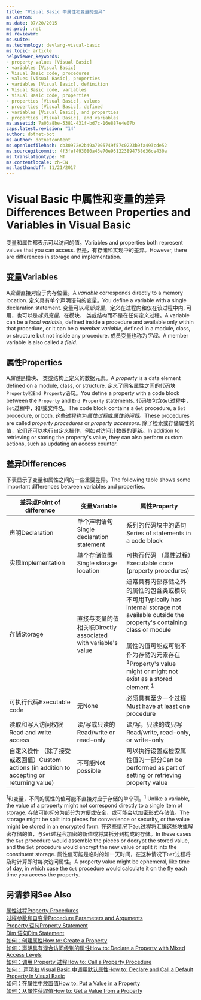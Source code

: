 ```yaml
---
title: "Visual Basic 中属性和变量的差异"
ms.custom: 
ms.date: 07/20/2015
ms.prod: .net
ms.reviewer: 
ms.suite: 
ms.technology: devlang-visual-basic
ms.topic: article
helpviewer_keywords:
- property values [Visual Basic]
- variables [Visual Basic]
- Visual Basic code, procedures
- values [Visual Basic], properties
- variables [Visual Basic], definition
- Visual Basic code, variables
- Visual Basic code, properties
- properties [Visual Basic], values
- properties [Visual Basic], defined
- variables [Visual Basic], and properties
- properties [Visual Basic], and variables
ms.assetid: 7a03a8be-5381-431f-bd7c-16e887e4e07b
caps.latest.revision: "14"
author: dotnet-bot
ms.author: dotnetcontent
ms.openlocfilehash: cb30972e2b49a7005749f57c0223b9fa493cde52
ms.sourcegitcommit: 4f3fef493080a43e70e951223894768d36ce430a
ms.translationtype: MT
ms.contentlocale: zh-CN
ms.lasthandoff: 11/21/2017
---
```

# <a name="differences-between-properties-and-variables-in-visual-basic"></a><span data-ttu-id="954bf-102">Visual Basic 中属性和变量的差异</span><span class="sxs-lookup"><span data-stu-id="954bf-102">Differences Between Properties and Variables in Visual Basic</span></span>
<span data-ttu-id="954bf-103">变量和属性都表示可以访问的值。</span><span class="sxs-lookup"><span data-stu-id="954bf-103">Variables and properties both represent values that you can access.</span></span> <span data-ttu-id="954bf-104">但是，有存储和实现中的差异。</span><span class="sxs-lookup"><span data-stu-id="954bf-104">However, there are differences in storage and implementation.</span></span>  
  
## <a name="variables"></a><span data-ttu-id="954bf-105">变量</span><span class="sxs-lookup"><span data-stu-id="954bf-105">Variables</span></span>  
 <span data-ttu-id="954bf-106">A*变量*直接对应于内存位置。</span><span class="sxs-lookup"><span data-stu-id="954bf-106">A *variable* corresponds directly to a memory location.</span></span> <span data-ttu-id="954bf-107">定义具有单个声明语句的变量。</span><span class="sxs-lookup"><span data-stu-id="954bf-107">You define a variable with a single declaration statement.</span></span> <span data-ttu-id="954bf-108">变量可以*局部变量*，定义在过程内和仅在该过程中内, 可用，也可以是*成员变量*，在模块、 类或结构而不是在任何定义过程。</span><span class="sxs-lookup"><span data-stu-id="954bf-108">A variable can be a *local variable*, defined inside a procedure and available only within that procedure, or it can be a *member variable*, defined in a module, class, or structure but not inside any procedure.</span></span> <span data-ttu-id="954bf-109">成员变量也称为*字段*。</span><span class="sxs-lookup"><span data-stu-id="954bf-109">A member variable is also called a *field*.</span></span>  
  
## <a name="properties"></a><span data-ttu-id="954bf-110">属性</span><span class="sxs-lookup"><span data-stu-id="954bf-110">Properties</span></span>  
 <span data-ttu-id="954bf-111">A*属性*是模块、 类或结构上定义的数据元素。</span><span class="sxs-lookup"><span data-stu-id="954bf-111">A *property* is a data element defined on a module, class, or structure.</span></span> <span data-ttu-id="954bf-112">定义了同名属性之间的代码块`Property`和`End Property`语句。</span><span class="sxs-lookup"><span data-stu-id="954bf-112">You define a property with a code block between the `Property` and `End Property` statements.</span></span> <span data-ttu-id="954bf-113">代码块包含`Get`过程中，`Set`过程中，和/或文件名。</span><span class="sxs-lookup"><span data-stu-id="954bf-113">The code block contains a `Get` procedure, a `Set` procedure, or both.</span></span> <span data-ttu-id="954bf-114">这些过程称为*属性过程*或*属性访问器*。</span><span class="sxs-lookup"><span data-stu-id="954bf-114">These procedures are called *property procedures* or *property accessors*.</span></span> <span data-ttu-id="954bf-115">除了检索或存储属性的值，它们还可以执行自定义操作，例如对访问计数器的更新。</span><span class="sxs-lookup"><span data-stu-id="954bf-115">In addition to retrieving or storing the property's value, they can also perform custom actions, such as updating an access counter.</span></span>  
  
## <a name="differences"></a><span data-ttu-id="954bf-116">差异</span><span class="sxs-lookup"><span data-stu-id="954bf-116">Differences</span></span>  
 <span data-ttu-id="954bf-117">下表显示了变量和属性之间的一些重要差异。</span><span class="sxs-lookup"><span data-stu-id="954bf-117">The following table shows some important differences between variables and properties.</span></span>  
  
|<span data-ttu-id="954bf-118">差异点</span><span class="sxs-lookup"><span data-stu-id="954bf-118">Point of difference</span></span>|<span data-ttu-id="954bf-119">变量</span><span class="sxs-lookup"><span data-stu-id="954bf-119">Variable</span></span>|<span data-ttu-id="954bf-120">属性</span><span class="sxs-lookup"><span data-stu-id="954bf-120">Property</span></span>|  
|-------------------------|--------------|--------------|  
|<span data-ttu-id="954bf-121">声明</span><span class="sxs-lookup"><span data-stu-id="954bf-121">Declaration</span></span>|<span data-ttu-id="954bf-122">单个声明语句</span><span class="sxs-lookup"><span data-stu-id="954bf-122">Single declaration statement</span></span>|<span data-ttu-id="954bf-123">系列的代码块中的语句</span><span class="sxs-lookup"><span data-stu-id="954bf-123">Series of statements in a code block</span></span>|  
|<span data-ttu-id="954bf-124">实现</span><span class="sxs-lookup"><span data-stu-id="954bf-124">Implementation</span></span>|<span data-ttu-id="954bf-125">单个存储位置</span><span class="sxs-lookup"><span data-stu-id="954bf-125">Single storage location</span></span>|<span data-ttu-id="954bf-126">可执行代码 （属性过程）</span><span class="sxs-lookup"><span data-stu-id="954bf-126">Executable code (property procedures)</span></span>|  
|<span data-ttu-id="954bf-127">存储</span><span class="sxs-lookup"><span data-stu-id="954bf-127">Storage</span></span>|<span data-ttu-id="954bf-128">直接与变量的值相关联</span><span class="sxs-lookup"><span data-stu-id="954bf-128">Directly associated with variable's value</span></span>|<span data-ttu-id="954bf-129">通常具有内部存储之外的属性的包含类或模块不可用</span><span class="sxs-lookup"><span data-stu-id="954bf-129">Typically has internal storage not available outside the property's containing class or module</span></span><br /><br /> <span data-ttu-id="954bf-130">属性的值可能或可能不作为存储的元素存在<sup>1</sup></span><span class="sxs-lookup"><span data-stu-id="954bf-130">Property's value might or might not exist as a stored element <sup>1</sup></span></span>|  
|<span data-ttu-id="954bf-131">可执行代码</span><span class="sxs-lookup"><span data-stu-id="954bf-131">Executable code</span></span>|<span data-ttu-id="954bf-132">无</span><span class="sxs-lookup"><span data-stu-id="954bf-132">None</span></span>|<span data-ttu-id="954bf-133">必须具有至少一个过程</span><span class="sxs-lookup"><span data-stu-id="954bf-133">Must have at least one procedure</span></span>|  
|<span data-ttu-id="954bf-134">读取和写入访问权限</span><span class="sxs-lookup"><span data-stu-id="954bf-134">Read and write access</span></span>|<span data-ttu-id="954bf-135">读/写或只读的</span><span class="sxs-lookup"><span data-stu-id="954bf-135">Read/write or read-only</span></span>|<span data-ttu-id="954bf-136">读/写，只读的或只写</span><span class="sxs-lookup"><span data-stu-id="954bf-136">Read/write, read-only, or write-only</span></span>|  
|<span data-ttu-id="954bf-137">自定义操作 （除了接受或返回值）</span><span class="sxs-lookup"><span data-stu-id="954bf-137">Custom actions (in addition to accepting or returning value)</span></span>|<span data-ttu-id="954bf-138">不可能</span><span class="sxs-lookup"><span data-stu-id="954bf-138">Not possible</span></span>|<span data-ttu-id="954bf-139">可以执行设置或检索属性值的一部分</span><span class="sxs-lookup"><span data-stu-id="954bf-139">Can be performed as part of setting or retrieving property value</span></span>|  
  
 <span data-ttu-id="954bf-140"><sup>1</sup>和变量，不同的属性的值可能不直接对应于存储的单个项。</span><span class="sxs-lookup"><span data-stu-id="954bf-140"><sup>1</sup> Unlike a variable, the value of a property might not correspond directly to a single item of storage.</span></span> <span data-ttu-id="954bf-141">存储可能拆分为部分为方便或安全，或可能会以加密形式存储值。</span><span class="sxs-lookup"><span data-stu-id="954bf-141">The storage might be split into pieces for convenience or security, or the value might be stored in an encrypted form.</span></span> <span data-ttu-id="954bf-142">在这些情况下`Get`过程将汇编这些块或解密存储的值，与`Set`过程会加密的新值或将其拆分到构成的存储。</span><span class="sxs-lookup"><span data-stu-id="954bf-142">In these cases the `Get` procedure would assemble the pieces or decrypt the stored value, and the `Set` procedure would encrypt the new value or split it into the constituent storage.</span></span> <span data-ttu-id="954bf-143">属性值可能是临时的如一天时间，在这种情况下`Get`过程将及时计算即时每次访问属性。</span><span class="sxs-lookup"><span data-stu-id="954bf-143">A property value might be ephemeral, like time of day, in which case the `Get` procedure would calculate it on the fly each time you access the property.</span></span>  
  
## <a name="see-also"></a><span data-ttu-id="954bf-144">另请参阅</span><span class="sxs-lookup"><span data-stu-id="954bf-144">See Also</span></span>  
 [<span data-ttu-id="954bf-145">属性过程</span><span class="sxs-lookup"><span data-stu-id="954bf-145">Property Procedures</span></span>](./property-procedures.md)  
 [<span data-ttu-id="954bf-146">过程参数和自变量</span><span class="sxs-lookup"><span data-stu-id="954bf-146">Procedure Parameters and Arguments</span></span>](./procedure-parameters-and-arguments.md)  
 [<span data-ttu-id="954bf-147">Property 语句</span><span class="sxs-lookup"><span data-stu-id="954bf-147">Property Statement</span></span>](../../../../visual-basic/language-reference/statements/property-statement.md)  
 [<span data-ttu-id="954bf-148">Dim 语句</span><span class="sxs-lookup"><span data-stu-id="954bf-148">Dim Statement</span></span>](../../../../visual-basic/language-reference/statements/dim-statement.md)  
 [<span data-ttu-id="954bf-149">如何：创建属性</span><span class="sxs-lookup"><span data-stu-id="954bf-149">How to: Create a Property</span></span>](./how-to-create-a-property.md)  
 [<span data-ttu-id="954bf-150">如何：声明具有混合访问级别的属性</span><span class="sxs-lookup"><span data-stu-id="954bf-150">How to: Declare a Property with Mixed Access Levels</span></span>](./how-to-declare-a-property-with-mixed-access-levels.md)  
 [<span data-ttu-id="954bf-151">如何：调用 Property 过程</span><span class="sxs-lookup"><span data-stu-id="954bf-151">How to: Call a Property Procedure</span></span>](./how-to-call-a-property-procedure.md)  
 [<span data-ttu-id="954bf-152">如何： 声明和 Visual Basic 中调用默认属性</span><span class="sxs-lookup"><span data-stu-id="954bf-152">How to: Declare and Call a Default Property in Visual Basic</span></span>](./how-to-declare-and-call-a-default-property.md)  
 [<span data-ttu-id="954bf-153">如何：在属性中放置值</span><span class="sxs-lookup"><span data-stu-id="954bf-153">How to: Put a Value in a Property</span></span>](./how-to-put-a-value-in-a-property.md)  
 [<span data-ttu-id="954bf-154">如何：从属性获取值</span><span class="sxs-lookup"><span data-stu-id="954bf-154">How to: Get a Value from a Property</span></span>](./how-to-get-a-value-from-a-property.md)
